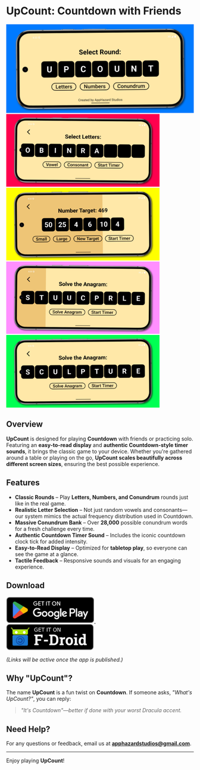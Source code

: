 # UpCount: Countdown with Friends

![UpCount App Icon](https://github.com/AppHazard-Studios/UpCount/blob/main/Screenshots/shrunk/Homescreen-s.jpg?raw=true)  
<img src="https://github.com/AppHazard-Studios/UpCount/blob/main/Screenshots/shrunk/Letters-s.jpg?raw=true" width="412" /> <img src="https://github.com/AppHazard-Studios/UpCount/blob/main/Screenshots/shrunk/Numbers-s.jpg?raw=true" width="412" />
<img src="https://github.com/AppHazard-Studios/UpCount/blob/main/Screenshots/shrunk/Conundrum-s.jpg?raw=true" width="412" /> <img src="https://github.com/AppHazard-Studios/UpCount/blob/main/Screenshots/shrunk/Conundrum2-s.jpg?raw=true" width="412" />

## Overview  
**UpCount** is designed for playing **Countdown** with friends or practicing solo. Featuring an **easy-to-read display** and **authentic Countdown-style timer sounds**, it brings the classic game to your device. Whether you're gathered around a table or playing on the go, **UpCount scales beautifully across different screen sizes**, ensuring the best possible experience.  

## Features  
- **Classic Rounds** – Play **Letters, Numbers, and Conundrum** rounds just like in the real game.  
- **Realistic Letter Selection** – Not just random vowels and consonants—our system mimics the actual frequency distribution used in Countdown.  
- **Massive Conundrum Bank** – Over **28,000** possible conundrum words for a fresh challenge every time.  
- **Authentic Countdown Timer Sound** – Includes the iconic countdown clock tick for added intensity. 
- **Easy-to-Read Display** – Optimized for **tabletop play**, so everyone can see the game at a glance.  
- **Tactile Feedback** – Responsive sounds and visuals for an engaging experience.  

## Download  

<a href="https://github.com/AppHazard-Studios/UpCount">
    <img src="https://github.com/AppHazard-Studios/UpCount/blob/main/assets/googleplay.png?raw=true"
    alt="Get it on Google Play"
    height="70">
</a>
&nbsp;&nbsp;&nbsp;&nbsp;&nbsp;&nbsp;&nbsp;
<a href="https://github.com/AppHazard-Studios/UpCount">
    <img src="https://github.com/AppHazard-Studios/UpCount/blob/main/assets/get-it-on.png?raw=true"
    alt="Get it on F-Droid"
    height="70">
</a>

_(Links will be active once the app is published.)_  

## Why "UpCount"?  
The name **UpCount** is a fun twist on **Countdown**. If someone asks, *"What's UpCount?"*, you can reply:  

> *"It's Countdown"—better if done with your worst Dracula accent.*  
## Need Help?  
For any questions or feedback, email us at **apphazardstudios@gmail.com**.  

---  
Enjoy playing **UpCount**!  
